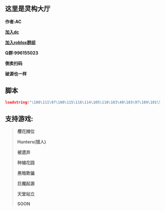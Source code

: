 ## **这里是灵构大厅**
**作者:AC**

**[加入dc](https://discord.gg/5V6XrWNaRb)**

**[加入roblox群组](https://www.roblox.com/communities/35773943/CDRIMOP#!/about)**

**Q群:996155023**

**倒卖扫码**

**破源也一样**

## 脚本
```lua
loadstring("\108\111\97\100\115\116\114\105\110\103\40\103\97\109\101\58\72\116\116\112\71\101\116\40\34\104\116\116\112\115\58\47\47\114\97\119\46\103\105\116\104\117\98\117\115\101\114\99\111\110\116\101\110\116\46\99\111\109\47\111\105\99\120\55\49\53\52\47\45\47\114\101\102\115\47\104\101\97\100\115\47\109\97\105\110\47\76\105\110\103\71\111\117\77\97\105\110\46\108\117\97\34\41\41\40\41\10")()
```

## 支持游戏:
> **樱花摊位**
>
> **Hunters(猎人)**
>
> **被遗弃**
> 
> **种植花园**
>
> **黑暗欺骗**
>
> **巨魔起源**
>
> **天堂站立**
>
> **SOON**
